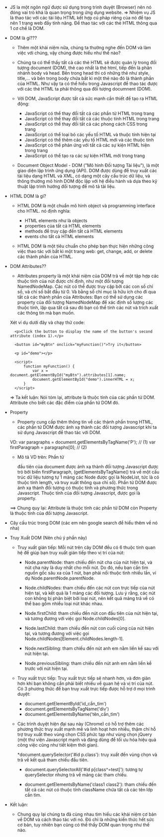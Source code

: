 - JS la một ngôn ngữ được sử dụng trong trình duyệt (Browser) nên nó đóng vai trò khá là quan trọng trong ứng dụng website. => Nhiệm vụ JS là thao tác với các tài liệu HTML kết hợp cú pháp riêng của nó để tạo nên 1 trang web đầy tính năng. Để thao tác với các thẻ HTML thông qua 1 cơ chế là DOM.

- DOM là gì???
    + Thêm một khái niệm nữa, chúng ta thường nghe đến DOM và làm việc với chúng, vậy chúng được hiểu như thế nào?

    + Chúng ta có thể thấy tất cả các thẻ HTML sẽ được quản lý trong đối tượng document (DOM), thẻ cao nhất là thẻ html, tiếp đến là phân nhánh body và head. Bên trong head thì có những thẻ như style, title,... và bên trong body chứa bất kì một thẻ nào đó là thành phần của HTML. Như vậy ta có thể hiểu trong Javascript để thao tác được với các thẻ HTML ta phải thông qua đối tượng documnent (DOM).

    + Với DOM, JavaScript được tất cả sức mạnh cần thiết để tạo ra HTML động:
        * JavaScript có thể thay đổi tất cả các phần tử HTML trong trang
        * JavaScript có thể thay đổi tất cả các thuộc tính HTML trong trang
        * JavaScript có thể thay đổi tất cả các phong cách CSS trong trang
        * JavaScript có thể loại bỏ các yếu tố HTML và thuộc tính hiện tại
        * JavaScript có thể thêm các yếu tố HTML mới và các thuộc tính
        * JavaScript có thể phản ứng với tất cả các sự kiện HTML hiện trong trang
        * JavaScript có thể tạo ra các sự kiện HTML mới trong trang


    + Document Object Model - DOM ("Mô hình Đối tượng Tài liệu"), là một giao diện lập trình ứng dụng (API). DOM được dùng để truy xuất các tài liệu dạng HTML và XML, có dạng một cây cấu trúc dữ liệu, và thông thường mô hình DOM độc lập với hệ điều hành và dựa theo kỹ thuật lập trình hướng đối tượng để mô tả tài liệu.


- HTML DOM là gì?
    + HTML DOM là một chuẩn mô hình object và programming interface cho HTML. nó định nghĩa:
        * HTML elements như là objects
        * properties của tất cả HTML elements
        * methods để truy cập đến tất cả HTML elements
        * events cho tất cả HTML elements

    + HTML DOM là một tiêu chuẩn cho phép bạn thực hiện những công việc thao tác với bất kì một trang web: get, change, add, or delete các thành phần của HTML.

- DOM Attributes??
    + Attributes property là một khái niệm của DOM trả về một tập hợp các thuộc tính của nút được chỉ định, như một đối tượng NamedNodeMap. Các nút có thể được truy cập bởi các con số chỉ số, và chỉ số bắt đầu từ 0. Và bằng số chỉ mục là hữu ích cho đi qua tất cả các thành phần của Attributes: Bạn có thể sử dụng các property của đối tượng NamedNodeMap để xác định số lượng các thuộc tính, lặp qua tất cả sau đó bạn có thể tính các nút và trích xuất các thông tin mà bạn muốn.


    Xét ví dụ dưới đây và chạy thử code: 
    <!DOCTYPE html>
    <html>

    <body>

        <p>Click the button to display the name of the button's second attribute (index 1).</p>

        <button id="myBtn" onclick="myFunction()">Try it</button>

        <p id="demo"></p>

        <script>
            function myFunction() {
                var x = document.getElementById("myBtn").attributes[1].name;
                document.getElementById("demo").innerHTML = x;
            }
        </script>

    </body>

    </html>

    => Ta kết luận: Nói tóm lại, attribute là thuộc tính của các phần tử DOM. Attribute cho biết các đặc điểm của phần tử DOM đó.

- Property
    + Property cung cấp thêm thông tin về các thành phần trong HTML, các phần tử DOM được ánh xạ thành các đối tượng Javascript khi ta sử dụng Javascript để thao tác với DOM. 
    
    VD: 
    var paragraphs = document.getElementsByTagName('P'); // (1)
    var firstParagraph = paragraphs[0]; // (2)

    + Mô tả VD trên: Phần tử <P> đầu tiên của document được ánh xạ thành đối tượng Javascript được trỏ bởi biến firstParagraph, (getElementsByTagName() trả về một cấu trúc dữ liệu tương tự 1 mảng các Node được gọi là NodeList, tức là có thuộc tính length, và truy xuất thông qua chỉ số). Phần tử DOM được ánh xạ thành đối tượng có thuộc tính và phương thức trong Javascript. Thuộc tính của đối tượng Javascript, được gọi là property.
    
    ==> Chung quy lại: Attribute là thuộc tính các phần tử DOM còn Property là thuộc tính của đối tượng Javascript.

- Cây cấu trúc trong DOM (các em nên google search  để hiểu thêm về nó nha)


- Truy Xuất DOM (Nên chú ý phần này)
    + Truy xuất gián tiếp: Mỗi nút trên cây DOM đều có 6 thuộc tính quan hệ để giúp bạn truy xuất gián tiếp theo vị trí của nút:

        * Node.parentNode: tham chiếu đến nút cha của nút hiện tại, và nút cha này là duy nhất cho mỗi nút. Do đó, nếu bạn cần tìm nguồn gốc sâu xa của 1 nút, bạn phải nối thuộc tình nhiều lần, ví dụ Node.parentNode.parentNode.

        * Node.childNodes: tham chiếu đến các nút con trực tiếp của nút hiện tại, và kết quả là 1 mảng các đối tượng. Lưu ý rằng, các nút con không bị phân biệt bởi loại nút, nên kết quả mảng trả về có thể bao gồm nhiều loại nút khác nhau.

        * Node.firstChild: tham chiếu đến nút con đầu tiên của nút hiện tại, và tương đương với việc gọi Node.childNodes[0].

        * Node.lastChild: tham chiếu đến nút con cuối cùng của nút hiện tại, và tương đương với việc gọi Node.childNodes[Element.childNodes.length-1].

        * Node.nextSibling: tham chiếu đến nút anh em nằm liền kề sau với nút hiện tại.

        * Node.previousSibling: tham chiếu đến nút anh em nằm liền kề trước với nút hiện tại.

    + Truy xuất trực tiếp: Truy xuất trực tiếp sẽ nhanh hơn, và đơn giản hơn khi bạn không cần phải biết nhiều về quan hệ và vị trí của nút. Có 3 phương thức để bạn truy xuất trực tiếp được hỗ trợ ở mọi trình duyệt:

        * document.getElementById('id_cần_tìm')
        * document.getElementsByTagName('div')
        * document.getElementsByName('tên_cần_tìm')
    

    + Các trình duyệt hiện đại sau này (Chrome) có hỗ trợ thêm các phương thức truy xuất mạnh mẽ và linh hoạt hơn nhiều, thậm chí hỗ trợ truy xuất theo vùng chọn CSS phức tạp như vùng chọn jQuery (một thư viện Javascript mạnh và đáng dùng để tối ưu hóa hiệu quả công việc cũng như tiết kiệm thời gian).

        *document.querySelector('#id p.class'): truy xuất đến vùng chọn và trả về kết quả tham chiếu đầu tiên.

        * document.querySelectorAll('#id p[class^=test]'): tương tự querySelector nhưng trả về mảng các tham chiếu.

        * document.getElementsByName('class1 class2'): tham chiếu đến tất cả các nút có thuộc tính className chứa tất cả các tên lớp cần tìm.

- Kết luận: 
    + Chung quy lại chúng ta đã cùng nhau tìm hiểu các khái niệm cơ bản về DOM và cách thao tác với nó. Đó chỉ là những kiến thức hết sức cơ bản, tuy nhiên bạn cũng có thể thấy DOM quan trọng như thế nào.